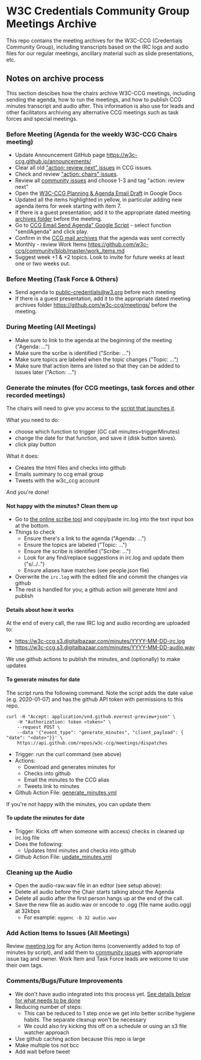 # W3C Credentials Community Group Meetings Archive

This repo contains the meeting archives for the W3C-CCG (Credentials Community Group), including transcripts based on the IRC logs and audio files for our regular meetings, ancillary material such as slide presentations, etc.

## Notes on archive process

This section descibes how the chairs archive W3C-CCG meetings, including sending the agenda, how to run the meetings, and how to publish CCG minutes transcript and audio after. This information is also use for leads and other facilitators archiving any alternative CCG meetings such as task forces and special meetings.

### Before Meeting (Agenda for the weekly W3C-CCG Chairs meeting)

* Update Announcement GitHub page https://w3c-ccg.github.io/announcements/
* Clear all old ["action: review next" issues](https://github.com/w3c-ccg/community/issues?q=is%3Aopen+is%3Aissue+label%3A%22action%3A+review+next%22) in CCG issues.
* Check and review ["action: chairs" issues](https://github.com/w3c-ccg/community/labels/action%3A%20chairs).
* Review all [community issues](https://github.com/w3c-ccg/community/issues)  and choose 1-3 and tag "action: review next"
* Open the [W3C-CCG Planning & Agenda Email Draft](https://docs.google.com/document/d/1PbyZ0UtI6yzr5V_r-iseVyrZIWPm1BLXWsLeEV-mJvY/edit) in Google Docs 
* Updated all the items highlighted in yellow, in particular adding new agenda items for week starting with item 7.
* If there is a guest presentation, add it to the appropriate dated meeting [archives folder](https://github.com/w3c-ccg/meetings/)  before the meeting.
* Go to [CCG Email Send Agenda" Google Script](https://script.google.com/d/1QcV9INTap2Ke0gEkMTAovlZ-Cg3MIrYzxvU5h7SPKYvUrAuHnUCqgAHD/edit) - select function "sendAgenda" and click play. 
* Confirm in the [CCG mail archives](https://lists.w3.org/Archives/Public/public-credentials/) that the agenda was sent correctly
* Monthly - review Work Items https://github.com/w3c-ccg/community/blob/master/work_items.md
* Suggest week +1 & +2 topics. Look to invite for future weeks at least one or two weeks out.

### Before Meeting (Task Force & Others)

* Send agenda to public-credentials@w3.org before each meeting
* If there is a guest presentation, add it to the appropriate dated meeting archives folder https://github.com/w3c-ccg/meetings/ before the meeting.

### During Meeting (All Meetings)

* Make sure to link to the agenda at the beginning of the meeting ("Agenda: ...")
* Make sure the scribe is identified ("Scribe: ...")
* Make sure topics are labeled when the topic changes ("Topic: ...")
* Make sure that action items are listed so that they can be added to issues later ("Action: ...")

### Generate the minutes (for CCG meetings, task forces and other recorded meetings)

The chairs will need to give you access to the [script that launches it](https://script.google.com/d/16afjkO2wiKTHFBdM1-e4xqQ6YNX5LeqDpoSTB1Wrgqa8AlVD3GDjeqcf/edit).

What you need to do:
- choose which function to trigger (GC call minutes=triggerMinutes)
- change the date for that function, and save it (disk button saves).
- click play button

What it does:
- Creates the html files and checks into github
- Emails summary to ccg email group
- Tweets with the w3c_ccg account

And you're done!
  
#### Not happy with the minutes? Clean them up

- Go to [the online scribe tool](https://w3c-ccg.github.io/meetings/scribe-tool/) and copy/paste irc.log into the text input box at the bottom. 
- Things to check
    - Ensure there's a link to the agenda ("Agenda: ...")
    - Ensure the topics are labeled ("Topic: ...")
    - Ensure the scribe is identified ("Scribe: ...")
    - Look for any find/replace suggestions in irc.log and update them ("s/../..")
    - Ensure aliases have matches (see people.json file)
- Overwrite the `irc.log` with the edited file and commit the changes via github
- The rest is handled for you; a github action will generate html and publish

#### Details about how it works
   
At the end of every call, the raw IRC log and audio recording are uploaded to:

* https://w3c-ccg.s3.digitalbazaar.com/minutes/YYYY-MM-DD-irc.log
* https://w3c-ccg.s3.digitalbazaar.com/minutes/YYYY-MM-DD-audio.wav

We use github actions to publish the minutes, and (optionally) to make updates

#### To generate minutes for date

The script runs the following command. Note the script adds the date value (e.g. 2020-01-07) and has the github API token with permissions to this repo.
```
curl -H "Accept: application/vnd.github.everest-preview+json" \
    -H "Authorization: token <token>" \
    --request POST \
    --data '{"event_type": "generate_minutes", "client_payload": { "date": "<date>"}}' \
    https://api.github.com/repos/w3c-ccg/meetings/dispatches
```

- Trigger: run the curl command (see above)
- Actions:
    - Download and generates minutes for <date>
    - Checks into github
    - Email the minutes to the CCG alias
    - Tweets link to minutes
- Github Action File: [generate_minutes.yml](https://github.com/w3c-ccg/meetings/blob/gh-pages/.github/workflows/generate_minutes.yml)

If you're not happy with the minutes, you can update them

#### To update the minutes for date

- Trigger: Kicks off when someone with access) checks in cleaned up irc.log file
- Does the following:
    - Updates html minutes and checks into github
- Github Action File: [update_minutes.yml](https://github.com/w3c-ccg/meetings/blob/gh-pages/.github/workflows/update_minutes.yml)

### Cleaning up the Audio

- Open the audio-raw.wav file in an editor (see setup above):
- Delete all audio before the Chair starts talking about the Agenda
- Delete all audio after the first person hangs up at the end of the call.
- Save the new file as audio.wav or encode to .ogg (file name audio.ogg) at 32kbps
    - For example: `oggenc -b 32 audio.wav`

### Add Action Items to Issues (All Meetings)

Review [meeting log](#) for any Action items (conveniently added to top of minutes by script), and add them to [community issues](https://github.com/w3c-ccg/community/issues) with appropriate issue tag and owner. Work Item and Task Force leads are welcome to use their own tags.

### Comments/Bugs/Future Improvements
- We don't have audio integrated into this process yet. [See details below for what needs to be done]((#cleaning-up-the-minutes))
- Reducing number of steps:
    - This can be reduced to 1 step once we get into better scriibe hygiene habits. The separate cleanup won't be necessary
    - We could also try kicking this off on a schedule or using an s3 file watcher approach
- Use github caching action because this repo is large
- Make multiple tos not bcc
- Add wait before tweet

